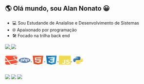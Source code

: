 ## 🌎 Olá mundo, sou Alan Nonato 😀

- 💻 Sou Estudande de Analalise e Desenvolvimento de Sistemas
- 🌐 Apaixonado por programação
- 🛠️ Focado na trilha back end

 <div>
  <a href="https://github.com/AlanNonat0">
   <img height="170em" src="https://github-readme-stats.vercel.app/api?username=AlanNonat0&show_icons=true&theme=gruvbox&include_all_commits=true&count_private=true&locale=pt-br&icon_color=A578D2&title_color=A578D2&border_color=DDDCDE&text_color=84F738"/>
   <img height="170em" src="https://github-readme-stats.vercel.app/api/top-langs/?username=AlanNonat0&layout=compact&langs_count=7&theme=gruvbox&icon_color=A578D2&title_color=A578D2&border_color=DDDCDE&text_color=84F738"/>
</div>

<div style="display: inline_block"><br>
  <img align="center" alt="laravel" height="30" width="40" src="https://raw.githubusercontent.com/devicons/devicon/master/icons/laravel/laravel-plain.svg">
  <img align="center" alt="php" height="35" width="40" src="https://raw.githubusercontent.com/devicons/devicon/master/icons/php/php-plain.svg">
  <img align="center" alt="HTML" height="30" width="40" src="https://raw.githubusercontent.com/devicons/devicon/master/icons/html5/html5-original.svg">
  <img align="center" alt="CSS" height="30" width="40" src="https://raw.githubusercontent.com/devicons/devicon/master/icons/css3/css3-original.svg">
  <img align="center" alt="Js" height="30" width="40" src="https://raw.githubusercontent.com/devicons/devicon/master/icons/javascript/javascript-plain.svg">
  <img align="center" alt="Python" height="30" width="40" src="https://raw.githubusercontent.com/devicons/devicon/master/icons/python/python-original.svg">
  
</div>

 ##
 
<div> 
  <a href="https://www.youtube.com/channel/UC8nDbHfXrRRnsLphrpRcGPg" target="_blank"><img src="https://img.shields.io/badge/YouTube-FF0000?style=for-the-badge&logo=youtube&logoColor=white" target="_blank"></a>
  <a href = "mailto:developer.alan.nonato@gmail.com"><img src="https://img.shields.io/badge/-Gmail-%23333?style=for-the-badge&logo=gmail&logoColor=white" target="_blank"></a>
  <a href="https://www.linkedin.com/in/alan-nonato-silva/" target="_blank"><img src="https://img.shields.io/badge/-LinkedIn-%230077B5?style=for-the-badge&logo=linkedin&logoColor=white" target="_blank"></a>  
</div>
